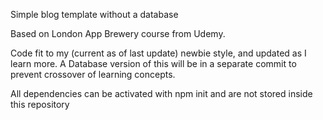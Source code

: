 Simple blog template without a database

Based on London App Brewery course from Udemy.

Code fit to my (current as of last update) newbie style, and updated as I learn more. A Database version of this will be in a separate commit to prevent crossover of learning concepts.

All dependencies can be activated with npm init and are not stored inside this repository